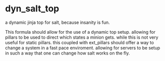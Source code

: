 # dyn_salt_top
a dynamic jinja top for salt, because insanity is fun.

This formula should allow for the use of a dynamic top setup. allowing for pillars to be used to direct which states a minion gets.
while this is not very useful for static pillars. this coupled with ext_pillars should offer a way to change a system in a fast pace enviroment.
allowing for servers to be setup in such a way that one can change how salt works on the fly. 

